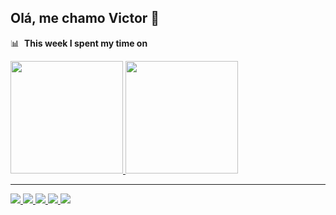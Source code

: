 ## Olá, me chamo Victor 👋
📊 &nbsp;**This week I spent my time on**

<a href="https://github.com/Victors3ixas">
    <img height="180em" src="https://github-readme-stats.vercel.app/api?username=Victors3ixas&show_icons=true&theme=default&include_all_commits=true&count_private=true"/>
    <img height="180em" src="https://github-readme-stats.vercel.app/api/top-langs/?username=Victors3ixas&layout=compact&langs_count=7&theme=default"/>
</a>

<hr>

<div style="list-style: none;"> 
    <a href="https://discord.gg/lisarb" target="_blank">
        <img src="https://img.shields.io/badge/Discord-7289DA?style=for-the-badge&logo=discord&logoColor=white">
    </a>   
    <a href="https://www.instagram.com/victors3ixas" target="_blank">
        <img src="https://img.shields.io/badge/-Instagram-%23E4405F?style=for-the-badge&logo=instagram&logoColor=white">
    </a>
    <a href = "mailto:victors3ixas@gmail.com">
        <img src="https://img.shields.io/badge/-Gmail-%23333?style=for-the-badge&logo=gmail&logoColor=white">
    </a>
    <a href="#" target="_blank">
        <img src="https://img.shields.io/badge/WhatsApp-25D366?style=for-the-badge&logo=whatsapp&logoColor=white">
    </a> 
    <a href="https://www.facebook.com/profile.php?id=100017209957772" target="_blank">
        <img src="https://img.shields.io/badge/Facebook-1877F2?style=for-the-badge&logo=facebook&logoColor=white">
    </a>
</div>
